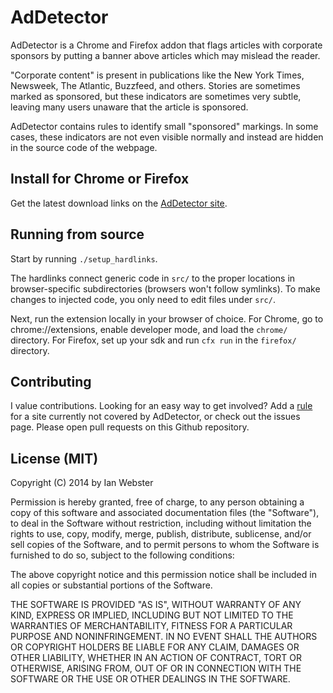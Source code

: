 # AdDetector

AdDetector is a Chrome and Firefox addon that flags articles with corporate sponsors by putting a banner above articles which may mislead the reader.

"Corporate content" is present in publications like the New York Times, Newsweek, The Atlantic, Buzzfeed, and others. Stories are sometimes marked as sponsored, but these indicators are sometimes very subtle, leaving many users unaware that the article is sponsored.

AdDetector contains rules to identify small "sponsored" markings. In some cases, these indicators are not even visible normally and instead are hidden in the source code of the webpage.

## Install for Chrome or Firefox

Get the latest download links on the [AdDetector site](http://ianww.com/ad-detector).

## Running from source

Start by running `./setup_hardlinks`.

The hardlinks connect generic code in `src/` to the proper locations in browser-specific subdirectories (browsers won't follow symlinks).  To make changes to injected code, you only need to edit files under `src/`.

Next, run the extension locally in your browser of choice.  For Chrome, go to chrome://extensions, enable developer mode, and load the `chrome/` directory.  For Firefox, set up your sdk and run `cfx run` in the `firefox/` directory.

## Contributing

I value contributions.  Looking for an easy way to get involved?  Add a [rule](https://github.com/typpo/ad-detector/blob/master/src/rules.js) for a site currently not covered by AdDetector, or check out the issues page.  Please open pull requests on this Github repository.

## License (MIT)

Copyright (C) 2014 by Ian Webster

Permission is hereby granted, free of charge, to any person obtaining a copy of this software and associated documentation files (the "Software"), to deal in the Software without restriction, including without limitation the rights to use, copy, modify, merge, publish, distribute, sublicense, and/or sell copies of the Software, and to permit persons to whom the Software is furnished to do so, subject to the following conditions:

The above copyright notice and this permission notice shall be included in all copies or substantial portions of the Software.

THE SOFTWARE IS PROVIDED "AS IS", WITHOUT WARRANTY OF ANY KIND, EXPRESS OR IMPLIED, INCLUDING BUT NOT LIMITED TO THE WARRANTIES OF MERCHANTABILITY, FITNESS FOR A PARTICULAR PURPOSE AND NONINFRINGEMENT. IN NO EVENT SHALL THE AUTHORS OR COPYRIGHT HOLDERS BE LIABLE FOR ANY CLAIM, DAMAGES OR OTHER LIABILITY, WHETHER IN AN ACTION OF CONTRACT, TORT OR OTHERWISE, ARISING FROM, OUT OF OR IN CONNECTION WITH THE SOFTWARE OR THE USE OR OTHER DEALINGS IN THE SOFTWARE.
